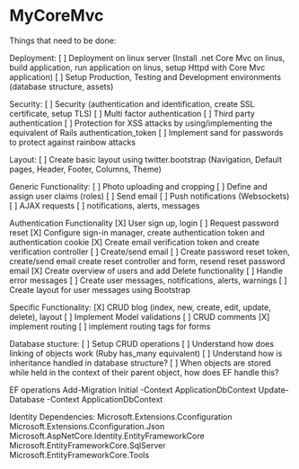 # MyCoreMvc

Things that need to be done:

Deployment:
[ ] Deployment on linux server (Install .net Core Mvc on linus, build application, run application on linus, setup Httpd with Core Mvc application)
[ ] Setup Production, Testing and Development environments (database structure, assets)

Security:
[ ] Security (authentication and identification, create SSL certificate, setup TLS)
[ ] Multi factor authentication
[ ] Third party authentication
[ ] Protection for XSS attacks by using/implementing the equivalent of Rails authentication_token
[ ] Implement sand for passwords to protect against rainbow attacks
 
Layout:
[ ] Create basic layout using twitter.bootstrap (Navigation, Default pages, Header, Footer, Columns, Theme)

Generic Functionality:
[ ] Photo uploading and cropping
[ ] Define and assign user claims (roles)
[ ] Send email
[ ] Push notifications (Websockets)
[ ] AJAX requests
[ ] notifications, alerts, messages

Authentication Functionality
[X] User sign up, login 
[ ] Request password reset
[X] Configure sign-in manager, create authentication token and authentication cookie
[X] Create email verification token and create verification controller
[ ] Create/send email 
[ ] Create password reset token, create/send email create reset controller and form, resend reset password email
[X] Create overview of users and add Delete functionality
[ ] Handle error messages
[ ] Create user messages, notifications, alerts, warnings
[ ] Create layout for user messages using Bootstrap

Specific Functionality:
[X] CRUD blog (index, new, create, edit, update, delete), layout
[ ] Implement Model validations
[ ] CRUD comments
[X] implement routing
[ ] implement routing tags for forms

Database stucture:
[ ] Setup CRUD operations
[ ] Understand how does linking of objects work (Ruby has_many equivalent)
[ ] Understand how is inheritance handled in database structure?
[ ] When objects are stored while held in the context of their parent object, how does EF handle this?


EF operations
Add-Migration Initial -Context ApplicationDbContext
Update-Database -Context ApplicationDbContext

Identity Dependencies:
Microsoft.Extensions.Cconfiguration
Microsoft.Extensions.Cconfiguration.Json
Microsoft.AspNetCore.Identity.EntityFrameworkCore
Microsoft.EntityFrameworkCore.SqlServer
Microsoft.EntityFrameworkCore.Tools





